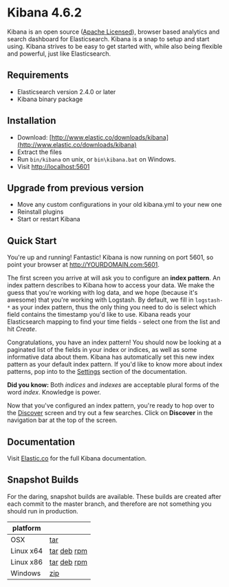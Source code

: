 # Kibana 4.6.2

Kibana is an open source ([Apache Licensed](https://github.com/elastic/kibana/blob/master/LICENSE.md)), browser based analytics and search dashboard for Elasticsearch. Kibana is a snap to setup and start using. Kibana strives to be easy to get started with, while also being flexible and powerful, just like Elasticsearch.

## Requirements

- Elasticsearch version 2.4.0 or later
- Kibana binary package

## Installation

* Download: [http://www.elastic.co/downloads/kibana](http://www.elastic.co/downloads/kibana)
* Extract the files
* Run `bin/kibana` on unix, or `bin\kibana.bat` on Windows.
* Visit [http://localhost:5601](http://localhost:5601)


## Upgrade from previous version

* Move any custom configurations in your old kibana.yml to your new one
* Reinstall plugins
* Start or restart Kibana

## Quick Start

You're up and running! Fantastic! Kibana is now running on port 5601, so point your browser at http://YOURDOMAIN.com:5601.

The first screen you arrive at will ask you to configure an **index pattern**. An index pattern describes to Kibana how to access your data. We make the guess that you're working with log data, and we hope (because it's awesome) that you're working with Logstash. By default, we fill in `logstash-*` as your index pattern, thus the only thing you need to do is select which field contains the timestamp you'd like to use. Kibana reads your Elasticsearch mapping to find your time fields - select one from the list and hit *Create*.

Congratulations, you have an index pattern! You should now be looking at a paginated list of the fields in your index or indices, as well as some informative data about them. Kibana has automatically set this new index pattern as your default index pattern. If you'd like to know more about index patterns, pop into to the [Settings](#settings) section of the documentation.

**Did you know:** Both *indices* and *indexes* are acceptable plural forms of the word *index*. Knowledge is power.

Now that you've configured an index pattern, you're ready to hop over to the [Discover](#discover) screen and try out a few searches. Click on **Discover** in the navigation bar at the top of the screen.

## Documentation

Visit [Elastic.co](http://www.elastic.co/guide/en/kibana/current/index.html) for the full Kibana documentation.

## Snapshot Builds

For the daring, snapshot builds are available. These builds are created after each commit to the master branch, and therefore are not something you should run in production.

| platform |  |
| --- | --- |
| OSX | [tar](http://download.elastic.co/kibana/kibana-snapshot/kibana-4.6.2-SNAPSHOT-darwin-x86_64.tar.gz) |
| Linux x64 | [tar](http://download.elastic.co/kibana/kibana-snapshot/kibana-4.6.2-SNAPSHOT-linux-x86_64.tar.gz) [deb](https://download.elastic.co/kibana/kibana-snapshot/kibana-4.6.2-SNAPSHOT-amd64.deb) [rpm](https://download.elastic.co/kibana/kibana-snapshot/kibana-4.6.2-SNAPSHOT-x86_64.rpm) |
| Linux x86 | [tar](http://download.elastic.co/kibana/kibana-snapshot/kibana-4.6.2-SNAPSHOT-linux-x86.tar.gz) [deb](https://download.elastic.co/kibana/kibana-snapshot/kibana-4.6.2-SNAPSHOT-i386.deb) [rpm](https://download.elastic.co/kibana/kibana-snapshot/kibana-4.6.2-SNAPSHOT-i686.rpm) |
| Windows | [zip](http://download.elastic.co/kibana/kibana-snapshot/kibana-4.6.2-SNAPSHOT-windows-x86.zip) |
